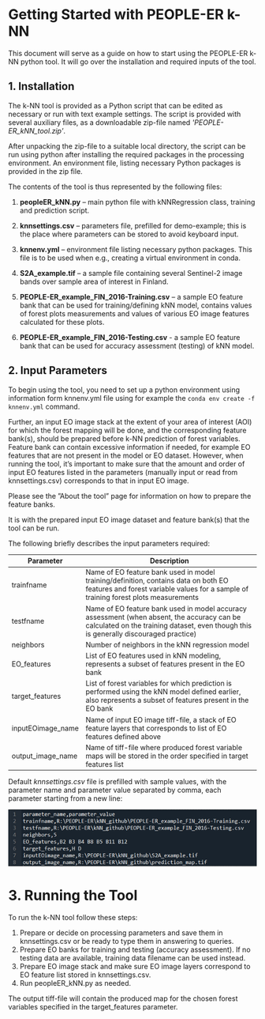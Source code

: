 # Getting Started with PEOPLE-ER k-NN

This document will serve as a guide on how to start using the PEOPLE-ER k-NN python tool. It will go over the installation and required inputs of the tool.

## 1. Installation

The k-NN tool is provided as a Python script that can be edited as necessary or run with text example settings. The script is provided with several auxiliary files, as a downloadable zip-file named *'PEOPLE-ER_kNN_tool.zip'*.

After unpacking the zip-file to a suitable local directory, the script can be run using python after installing the required packages in the processing environment. An environment file, listing necessary Python packages is provided in the zip file.

The contents of the tool is thus represented by the following files:

1. **peopleER_kNN.py** – main python file with kNNRegression class, training and prediction script. 

2. **knnsettings.csv** – parameters file, prefilled for demo-example; this is the place where parameters can be stored to avoid keyboard input. 

3. **knnenv.yml** – environment file listing necessary python packages. This file is to be used when e.g., creating a virtual environment in conda.  

4. **S2A_example.tif** – a sample file containing several Sentinel-2 image bands over sample area of interest in Finland. 

5. **PEOPLE-ER_example_FIN_2016-Training.csv** – a sample EO feature bank that can be used for training/defining kNN model, contains values of forest plots measurements and values of various EO image features calculated for these plots.  

6. **PEOPLE-ER_example_FIN_2016-Testing.csv** - a sample EO feature bank that can be used for accuracy assessment (testing) of kNN model.

## 2. Input Parameters

To begin using the tool, you need to set up a python environment using information form knnenv.yml file using for example the ```conda env create -f knnenv.yml``` command.

Further, an input EO image stack at the extent of your area of interest (AOI) for which the forest mapping will be done, and the corresponding feature bank(s), should be prepared before k-NN prediction of forest variables. Feature bank can contain excessive information if needed, for example EO features that are not present in the model or EO dataset. However, when running the tool, it’s important to make sure that the amount and order of input EO features listed in the parameters (manually input or read from knnsettings.csv) corresponds to that in input EO image.  

Please see the ”About the tool” page for information on how to prepare the feature banks.  

It is with the prepared input EO image dataset and feature bank(s) that the tool can be run.

The following briefly describes the input parameters required:

| Parameter | Description |
| --- | --- |
| trainfname | Name of EO feature bank used in model training/definition, contains data on both EO features and forest variable values for a sample of training forest plots measurements   |
| testfname | Name of EO feature bank used in model accuracy assessment (when absent, the accuracy can be calculated on the training dataset, even though this is generally discouraged practice) |
| neighbors | Number of neighbors in the kNN regression model |
| EO_features | List of EO features used in kNN modeling, represents a subset of features present in the EO bank |
| target_features | List of forest variables for which prediction is performed using the kNN model defined earlier, also represents a subset of features present in the EO bank |
| inputEOimage_name | Name of input EO image tiff-file, a stack of EO feature layers that corresponds to list of EO features defined above |
| output_image_name | Name of tiff-file where produced forest variable maps will be stored in the order specified in target features list|

Default *knnsettings.csv* file is prefilled with sample values, with the parameter name and parameter value separated by comma, each parameter starting from a new line:  

![image](asset/knnsetting_example.png)

# 3. Running the Tool

To run the k-NN tool follow these steps:

1. Prepare or decide on processing parameters and save them in knnsettings.csv or be ready to type them in answering to queries.
2. Prepare EO banks for training and testing (accuracy assessment). If no testing data are available, training data filename can be used instead.
3. Prepare EO image stack and make sure EO image layers correspond to EO feature list stored in knnsettings.csv.
4. Run peopleER_kNN.py as needed.

The output tiff-file will contain the produced map for the chosen forest variables specified in the target_features parameter.